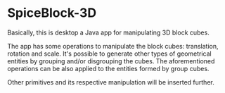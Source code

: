 # SpiceBlock-3D

Basically, this is desktop a Java app for manipulating 3D block cubes.

The app has some operations to manipulate the block cubes: translation, rotation and scale.
It's possible to generate other types of geometrical entities by grouping and/or disgrouping the cubes. 
The aforementioned operations can be also applied to the entities formed by group cubes.

Other primitives and its respective manipulation will be inserted further.
